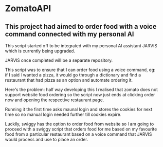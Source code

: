 # ZomatoAPI
This project had aimed to order food with a voice command connected with my personal AI
----------------------------------------------------------------------------------------
This script started off to be integrated with my personal AI assistant JARVIS which is currently being upgraded.

JARVIS once completed will be a separate repository.

This script was to ensure that I can order food using a voice command, eg: if I said I wanted a pizza, it would go through a dictionary and find a restaurant that had pizza as an option and automate ordering it.

Here's the problem: half way developing this I realised that zomato does not support website food ordering so the script now just ends at clicking order now and opening the respective restaurant page.

Running it the first time asks maunal login and stores the cookies for next time so no manual login needed further till cookies expire.

Luckily, swiggy has the option to order food from website so I am going to proceed with a swiggy script that orders food for me based on my favourite food from a particular restaurant based on a voice command that JARVIS would process and use to place an order.
